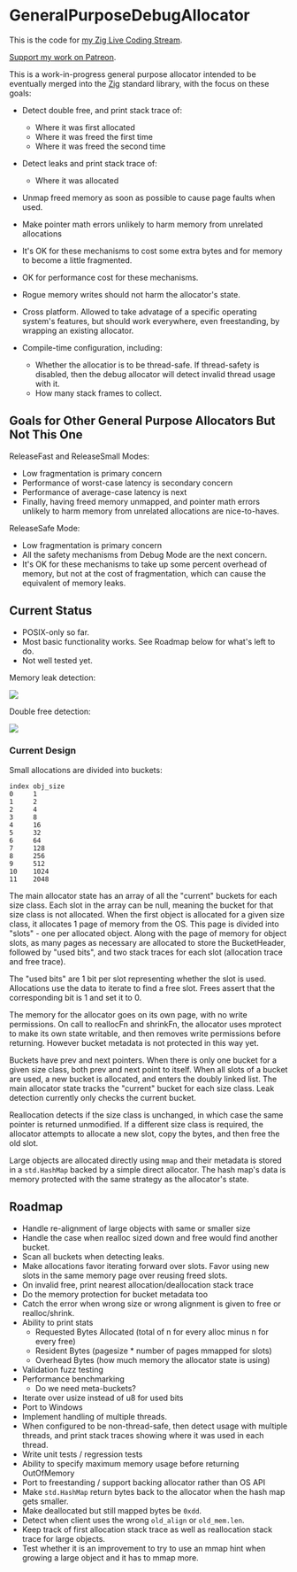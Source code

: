 # GeneralPurposeDebugAllocator

This is the code for [my Zig Live Coding Stream](https://www.twitch.tv/andrewrok).

[Support my work on Patreon](https://www.patreon.com/andrewrk).

This is a work-in-progress general purpose allocator intended to be eventually merged
into the [Zig](https://ziglang.org/) standard library, with the focus on these goals:

 * Detect double free, and print stack trace of:
   - Where it was first allocated
   - Where it was freed the first time
   - Where it was freed the second time

 * Detect leaks and print stack trace of:
   - Where it was allocated

 * Unmap freed memory as soon as possible to cause page faults when used.

 * Make pointer math errors unlikely to harm memory from
   unrelated allocations

 * It's OK for these mechanisms to cost some extra bytes and for
   memory to become a little fragmented.

 * OK for performance cost for these mechanisms.

 * Rogue memory writes should not harm the allocator's state.

 * Cross platform. Allowed to take advatage of a specific operating system's
   features, but should work everywhere, even freestanding, by wrapping an
   existing allocator.

 * Compile-time configuration, including:
   - Whether the allocatior is to be thread-safe. If thread-safety is disabled,
     then the debug allocator will detect invalid thread usage with it.
   - How many stack frames to collect.

## Goals for Other General Purpose Allocators But Not This One

ReleaseFast and ReleaseSmall Modes:

 * Low fragmentation is primary concern
 * Performance of worst-case latency is secondary concern
 * Performance of average-case latency is next
 * Finally, having freed memory unmapped, and pointer math errors unlikely to
   harm memory from unrelated allocations are nice-to-haves.

ReleaseSafe Mode:

 * Low fragmentation is primary concern
 * All the safety mechanisms from Debug Mode are the next concern.
 * It's OK for these mechanisms to take up some percent overhead
   of memory, but not at the cost of fragmentation, which can cause
   the equivalent of memory leaks.

## Current Status

 * POSIX-only so far.
 * Most basic functionality works. See Roadmap below for what's left to do.
 * Not well tested yet.

Memory leak detection:

![](https://i.imgur.com/KufxrKm.png)

Double free detection:

![](https://i.imgur.com/5M5xS95.png)

### Current Design

Small allocations are divided into buckets:

```
index obj_size
0     1
1     2
2     4
3     8
4     16
5     32
6     64
7     128
8     256
9     512
10    1024
11    2048
```

The main allocator state has an array of all the "current" buckets for each
size class. Each slot in the array can be null, meaning the bucket for that
size class is not allocated. When the first object is allocated for a given
size class, it allocates 1 page of memory from the OS. This page is
divided into "slots" - one per allocated object. Along with the page of memory
for object slots, as many pages as necessary are allocated to store the
BucketHeader, followed by "used bits", and two stack traces for each slot
(allocation trace and free trace).

The "used bits" are 1 bit per slot representing whether the slot is used.
Allocations use the data to iterate to find a free slot. Frees assert that the
corresponding bit is 1 and set it to 0.

The memory for the allocator goes on its own page, with no write permissions.
On call to reallocFn and shrinkFn, the allocator uses mprotect to make its own state
writable, and then removes write permissions before returning. However bucket
metadata is not protected in this way yet.

Buckets have prev and next pointers. When there is only one bucket for a given
size class, both prev and next point to itself. When all slots of a bucket are
used, a new bucket is allocated, and enters the doubly linked list. The main
allocator state tracks the "current" bucket for each size class. Leak detection
currently only checks the current bucket.

Reallocation detects if the size class is unchanged, in which case the same
pointer is returned unmodified. If a different size class is required, the
allocator attempts to allocate a new slot, copy the bytes, and then free the
old slot.

Large objects are allocated directly using `mmap` and their metadata is stored
in a `std.HashMap` backed by a simple direct allocator. The hash map's data
is memory protected with the same strategy as the allocator's state.

## Roadmap

* Handle re-alignment of large objects with same or smaller size
* Handle the case when realloc sized down and free would find another bucket.
* Scan all buckets when detecting leaks.
* Make allocations favor iterating forward over slots. Favor using new slots in
  the same memory page over reusing freed slots.
* On invalid free, print nearest allocation/deallocation stack trace
* Do the memory protection for bucket metadata too
* Catch the error when wrong size or wrong alignment is given to free or realloc/shrink.
* Ability to print stats
  * Requested Bytes Allocated (total of n for every alloc minus n for every free)
  * Resident Bytes (pagesize * number of pages mmapped for slots)
  * Overhead Bytes (how much memory the allocator state is using)
* Validation fuzz testing
* Performance benchmarking
  * Do we need meta-buckets?
* Iterate over usize instead of u8 for used bits
* Port to Windows
* Implement handling of multiple threads.
* When configured to be non-thread-safe, then detect usage with multiple threads,
  and print stack traces showing where it was used in each thread.
* Write unit tests / regression tests
* Ability to specify maximum memory usage before returning OutOfMemory
* Port to freestanding / support backing allocator rather than OS API
* Make `std.HashMap` return bytes back to the allocator when the hash map gets
  smaller.
* Make deallocated but still mapped bytes be `0xdd`.
* Detect when client uses the wrong `old_align` or `old_mem.len`.
* Keep track of first allocation stack trace as well as reallocation stack trace
  for large objects.
* Test whether it is an improvement to try to use an mmap hint when growing
  a large object and it has to mmap more.
